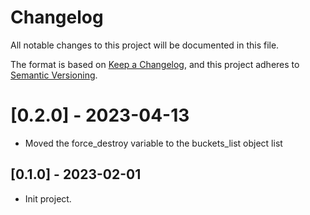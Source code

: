 # Changelog

All notable changes to this project will be documented in this file.

The format is based on [Keep a Changelog](https://keepachangelog.com/en/1.0.0/),
and this project adheres to [Semantic Versioning](https://semver.org/spec/v2.0.0.html).

# [0.2.0] - 2023-04-13

- Moved the force_destroy variable to the buckets_list object list

## [0.1.0] - 2023-02-01

- Init project.
